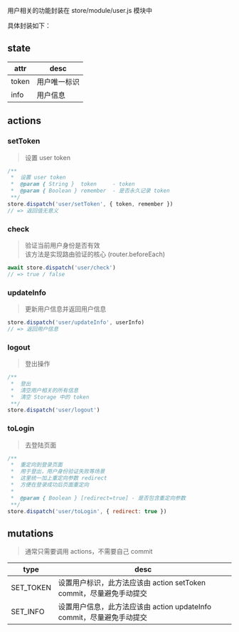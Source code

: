 用户相关的功能封装在 store/module/user.js 模块中

具体封装如下：

## state
 attr  | desc
 ----- | -----
 token | 用户唯一标识
 info  | 用户信息
 
## actions

### setToken
> 设置 user token

```javascript
/**
 *  设置 user token
 *  @param { String }  token     - token
 *  @param { Boolean } remember  - 是否永久记录 token
 **/
store.dispatch('user/setToken', { token, remember })
// => 返回值无意义
```
 
### check
> 验证当前用户身份是否有效 <br/>
> 该方法是实现路由验证的核心 (router.beforeEach)

```javascript
await store.dispatch('user/check')
// => true / false
```

### updateInfo
> 更新用户信息并返回用户信息

```javascript
store.dispatch('user/updateInfo', userInfo)
// => 返回用户信息
```

### logout
> 登出操作

```javascript
/**
 *  登出
 *  清空用户相关的所有信息
 *  清空 Storage 中的 token
 **/
store.dispatch('user/logout')
```

### toLogin
> 去登陆页面

```javascript
/**
 *  重定向到登录页面
 *  用于登出，用户身份验证失败等场景
 *  这里统一加上重定向参数 redirect
 *  方便在登录成功后页面重定向
 *
 *  @param { Boolean } [redirect=true] - 是否包含重定向参数
 **/
store.dispatch('user/toLogin', { redirect: true })
```

## mutations
> 通常只需要调用 actions，不需要自己 commit

 type      | desc
 --------- | ----------------------------------------------------
 SET_TOKEN | 设置用户标识，此方法应该由 action setToken commit，尽量避免手动提交
 SET_INFO  | 设置用户信息，此方法应该由 action updateInfo commit，尽量避免手动提交